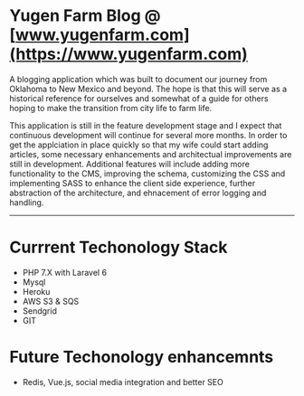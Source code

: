 # Yugen Farm Blog @ [www.yugenfarm.com](https://www.yugenfarm.com)

A blogging application which was built to document our journey from Oklahoma to New Mexico and beyond.  The hope is that this will serve as a historical reference for ourselves and somewhat of a guide for others hoping to make the transition from city life to farm life.

This application is still in the feature development stage and I expect that continuous development will continue for several more months.  In order to get the applciation in place quickly so that my wife could start adding articles, some necessary enhancements and architectual improvements are still in development.  Additional features will include adding more functionality to the CMS, improving the schema, customizing the CSS and implementing SASS to enhance the client side experience, further abstraction of the architecture, and ehnacement of error logging and handling.

---

# Currrent Techonology Stack

* PHP 7.X with Laravel 6 
* Mysql
* Heroku
* AWS S3 & SQS
* Sendgrid 
* GIT

# Future Techonology enhancemnts

* Redis, Vue.js, social media integration and better SEO
